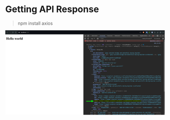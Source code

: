 # Getting API Response

> npm install axios

![imgPreview](./src/imgReadMe/gettingImgAddressFromAPI.png)